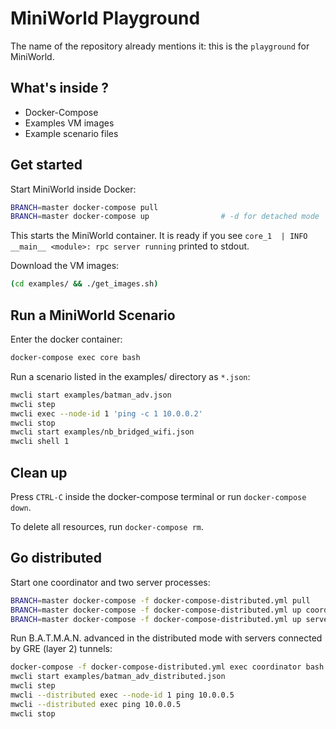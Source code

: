 # MiniWorld Playground

The name of the repository already mentions it: this is the `playground` for MiniWorld.

## What's inside ?

- Docker-Compose
- Examples VM images
- Example scenario files

## Get started

Start MiniWorld inside Docker:

```bash
BRANCH=master docker-compose pull
BRANCH=master docker-compose up                # -d for detached mode
```

This starts the MiniWorld container. It is ready if you see `core_1  | INFO __main__ <module>: rpc server running` printed to stdout.

Download the VM images:

```bash
(cd examples/ && ./get_images.sh)
```

## Run a MiniWorld Scenario

Enter the docker container:
```bash
docker-compose exec core bash
```

Run a scenario listed in the examples/ directory as `*.json`:

```bash
mwcli start examples/batman_adv.json
mwcli step
mwcli exec --node-id 1 'ping -c 1 10.0.0.2'
mwcli stop
mwcli start examples/nb_bridged_wifi.json
mwcli shell 1
```



## Clean up

Press `CTRL-C` inside the docker-compose terminal or run `docker-compose down`.

To delete all resources, run `docker-compose rm`.


## Go distributed

Start one coordinator and two server processes:

```bash
BRANCH=master docker-compose -f docker-compose-distributed.yml pull
BRANCH=master docker-compose -f docker-compose-distributed.yml up coordinator
BRANCH=master docker-compose -f docker-compose-distributed.yml up server1 server2
```

Run B.A.T.M.A.N. advanced in the distributed mode with servers connected by GRE (layer 2) tunnels:

```bash
docker-compose -f docker-compose-distributed.yml exec coordinator bash
mwcli start examples/batman_adv_distributed.json
mwcli step
mwcli --distributed exec --node-id 1 ping 10.0.0.5
mwcli --distributed exec ping 10.0.0.5
mwcli stop
```